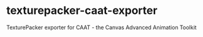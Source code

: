 texturepacker-caat-exporter
===========================

TexturePacker exporter for CAAT - the Canvas Advanced Animation Toolkit
